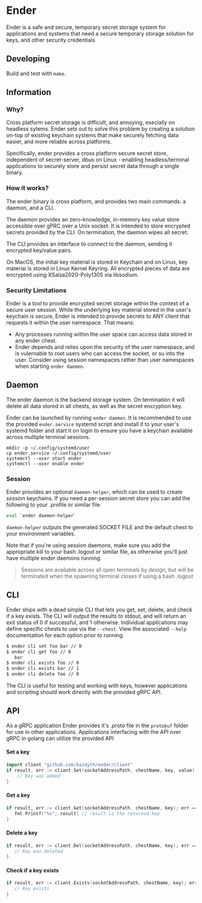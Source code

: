 # Ender

Ender is a safe and secure, temporary secret storage system for applications and systems that need a secure temporary storage solution for keys, and other security credentials.

## Developing

Build and test with `make`.

## Information

### Why?
Cross platform secret storage is difficult, and annoying, esecially on headless sytems. Ender sets out to solve this problem by creating a solution on-top of existing keychain systems that make securely fetching data easier, and more reliable across platforms.

Specifically, ender provides a cross platform secure secret store, independent of secret-server, dbus on Linux - enabling headless/terminal applications to securely store and persist secret data through a single binary.

### How it works?
The ender binary is cross platform, and provides two main commands: a daemon, and a CLI.

The daemon provides an zero-knowledge, in-memory key value store accessible over gPRC over a Unix socket. It is intended to store encrypted secrets provided by the CLI. On termination, the daemon wipes all secret.

The CLI provides an interface to connect to the daemon, sending it encrypted key/value pairs.

On MacOS, the initial key material is stored in Keychain and on Linux, key material is stored in Linux Kernel Keyring. All encrypted pieces of data are encrypted using XSalsa2020-Poly1305 via libsodium.

### Security Limitations
Ender is a tool to provide encrypted secret storage within the context of a secure user session. While the underlying key material stored in the user's keychain is secure, Ender is intended to provide secrets to ANY client that requests it within the user namespace. That means:

- Any processes running within the user space can access data stored in any ender chest.
- Ender depends and relies upon the security of the user namespace, and is vulernable to root users who can access the socket, or su into the user. Consider using session namespaces rather than user namespaces when starting `ender daemon`.

## Daemon
The ender daemon is the backend storage system. On termination it will delete all data stored in all chests, as well as the secret encryption key.

Ender can be launched by running `ender daemon`. It is recommended to use the provided `ender.service` systemd script and install it to your user's systemd folder and start it on login to ensure you have a keychain available across multiple terminal sessions.

```
mkdir -p ~/.config/systemd/user
cp ender.service ~/.config/systemd/user
systemctl --user start ender
systemctl --user enable ender
```

### Session
Ender provides an optional `daemon-helper`, which can be used to create _session_ keychains. If you need a per-session secret store you can add the following to your .profile or similar file:

```bash
eval `ender daemon-helper`
```

`daemon-helper` outputs the generated SOCKET FILE and the default chest to your environment variables.

Note that if you're using session daemons, make sure you add the appropriate kill to your bash .logout or similar file, as otherwise you'll just have multiple ender daemons running.

> Sessions are available across all open terminals by design, but will be terminated when the spawning terminal closes if using a bash .logout

## CLI
Ender ships with a dead simple CLI that lets you get, set, delete, and check if a key exists. The CLI will output the results to stdout, and will return an exit status of 0 if successful, and 1 otherwise. Individual applications may define specific chests to use via the `--chest`. View the associated `--help` documentation for each option prior to running.

```bash
$ ender cli set foo bar // 0
$ ender cli get foo // 0
   bar
$ ender cli exists foo // 0
$ ender cli exists bar // 1
$ ender cli delete foo // 0
```

The CLI is useful for testing and working with keys, however applications and scripting should work directly with the provided gRPC API.

## API
As a gRPC application Ender provides it's .proto file in the `protobuf` folder for use in other applications. Applications interfacing with the API over gRPC in golang can utilize the provided API

#### Set a key
```go
import client "github.com/kaidyth/ender/client"
if result, err := client.Set(socketAddressPath, chestName, key, value); err == nil && result.Ok {
    // Key was added
}
```

#### Get a key
```go
if result, err := client.Get(socketAddressPath, chestName, key); err == nil {
   fmt.Printf("%s", result) // result is the returned key
}
```

#### Delete a key
```go
if result, err := client.Del(socketAddressPath, chestName, key); err == nil && result.Ok {
   // Key was deleted
}
```

#### Check if a key exists
```go
if result, err := client.Exists(socketAddressPath, chestName, key); err == nil && result.Exists {
   // Key exists
}
```